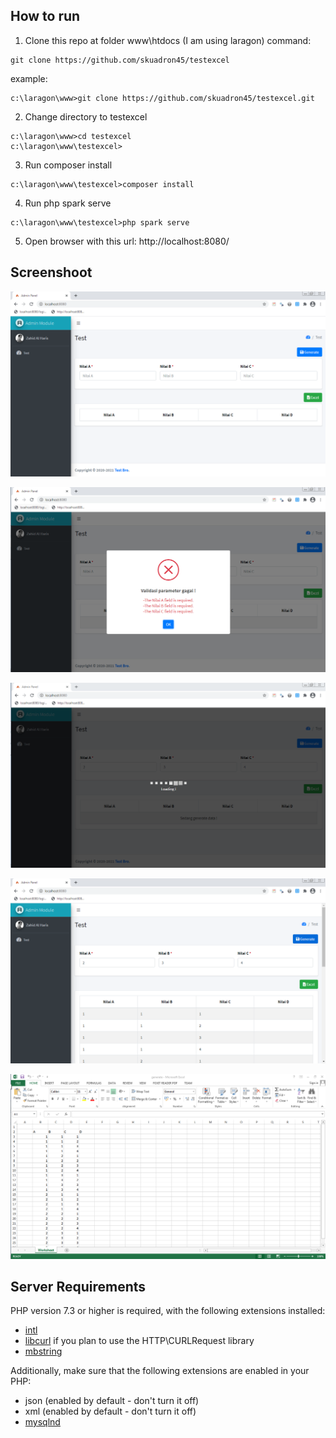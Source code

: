 ## How to run

1. Clone this repo at folder www\htdocs (I am using laragon)
command:
```
git clone https://github.com/skuadron45/testexcel
```
example:
```
c:\laragon\www>git clone https://github.com/skuadron45/testexcel.git
```

2. Change directory to testexcel
```
c:\laragon\www>cd testexcel
c:\laragon\www\testexcel>
```
3. Run composer install
```   
c:\laragon\www\testexcel>composer install
```

4. Run php spark serve
```
c:\laragon\www\testexcel>php spark serve
```
5. Open browser with this url: http://localhost:8080/

## Screenshoot
![Capture1](https://raw.githubusercontent.com/skuadron45/testexcel/main/.github/Capture1.PNG)

![Capture2](https://raw.githubusercontent.com/skuadron45/testexcel/main/.github/Capture2.PNG)

![Capture3](https://raw.githubusercontent.com/skuadron45/testexcel/main/.github/Capture3.PNG)

![Capture4](https://raw.githubusercontent.com/skuadron45/testexcel/main/.github/Capture4.PNG)

![Capture5](https://raw.githubusercontent.com/skuadron45/testexcel/main/.github/Capture5.PNG)

## Server Requirements

PHP version 7.3 or higher is required, with the following extensions installed:


- [intl](http://php.net/manual/en/intl.requirements.php)
- [libcurl](http://php.net/manual/en/curl.requirements.php) if you plan to use the HTTP\CURLRequest library
- [mbstring](http://php.net/manual/en/mbstring.installation.php)

Additionally, make sure that the following extensions are enabled in your PHP:

- json (enabled by default - don't turn it off)
- xml (enabled by default - don't turn it off)
- [mysqlnd](http://php.net/manual/en/mysqlnd.install.php)
